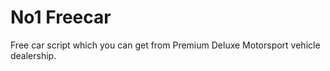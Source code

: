 # No1 Freecar

Free car script which you can get from Premium Deluxe Motorsport vehicle dealership.
